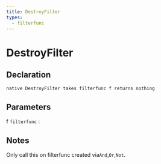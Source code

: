 ```yaml
---
title: DestroyFilter
types:
  - filterfunc
---
```


# DestroyFilter

## Declaration

```jass
native DestroyFilter takes filterfunc f returns nothing
```

## Parameters
f `filterfunc`
: 

## Notes 
Only call this on filterfunc created via`And`,`Or`,`Not`.
